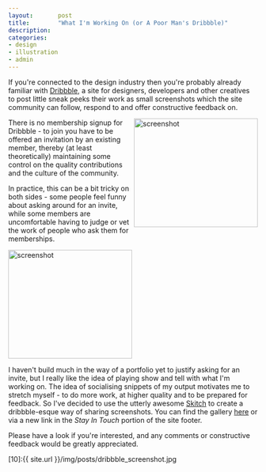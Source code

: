 ```yaml
---
layout:       post
title:        "What I'm Working On (or A Poor Man's Dribbble)"
description: 
categories:     
- design
- illustration
- admin
---
```


If you're connected to the design industry then you're probably already familiar with [Dribbble][1], a site for designers, developers and other creatives to post little sneak peeks their work as small screenshots which the site community can follow, respond to and offer constructive feedback on.

[<img class="bordered post-float-right" style="float:right;" alt="screenshot" src="{{ site.url}}/img/posts/dribbble_screenshot.jpg" width="250" height="220" />][1]There is no membership signup for Dribbble - to join you have to be offered an invitation by an existing member, thereby (at least theoretically) maintaining some control on the quality contributions and the culture of the community.

In practice, this can be a bit tricky on both sides - some people feel funny about asking around for an invite, while some members are uncomfortable having to judge or vet the work of people who ask them for memberships. 

[<img class="bordered post-float-left"  alt="screenshot" src="{{ site.url}}/img/posts/what_im_working_on_screenshot.jpg" width="250" height="220" />][3] 

I haven't build much in the way of a portfolio yet to justify asking for an invite, but I really like the idea of playing show and tell with what I'm working on. The idea of socialising snippets of my output motivates me to stretch myself - to do more work, at higher quality and to be prepared for feedback. So I've decided to use the utterly awesome [Skitch][2] to create a dribbble-esque way of sharing screenshots. You can find the gallery [here][3] or via a new link in the _Stay In Touch_ portion of the site footer. 

Please have a look if you're interested, and any comments or constructive feedback would be greatly appreciated.

[1]:http://dribbble.com/
[2]:http://skitch.com
[3]:http://skitch.com/dlimiter/sets/ad/what-im-working-on/

[10]:{{ site.url }}/img/posts/dribbble_screenshot.jpg

